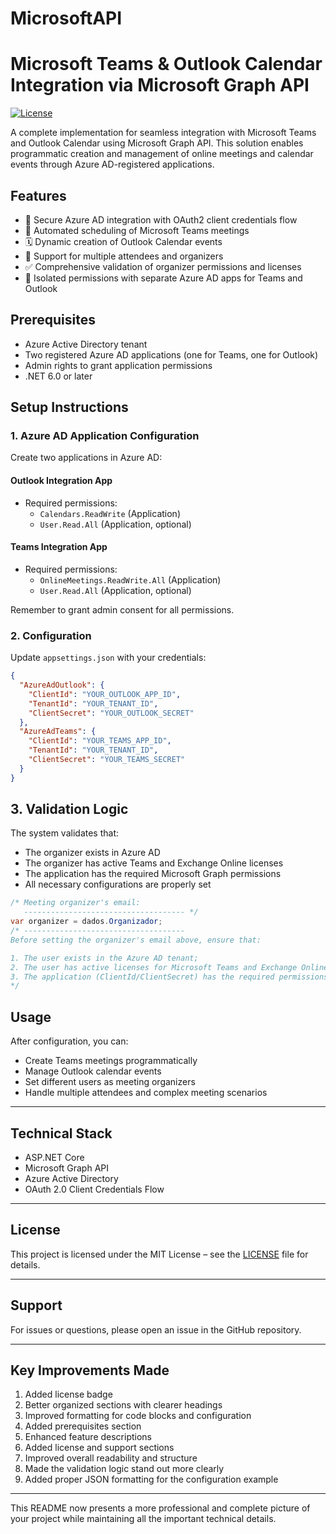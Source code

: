 # MicrosoftAPI

# Microsoft Teams & Outlook Calendar Integration via Microsoft Graph API

[![License](https://img.shields.io/badge/license-MIT-blue.svg)](LICENSE)

A complete implementation for seamless integration with Microsoft Teams and Outlook Calendar using Microsoft Graph API. This solution enables programmatic creation and management of online meetings and calendar events through Azure AD-registered applications.

## Features

- 🔐 Secure Azure AD integration with OAuth2 client credentials flow
- 📅 Automated scheduling of Microsoft Teams meetings
- 🗓️ Dynamic creation of Outlook Calendar events
- 👥 Support for multiple attendees and organizers
- ✅ Comprehensive validation of organizer permissions and licenses
- 🔄 Isolated permissions with separate Azure AD apps for Teams and Outlook

## Prerequisites

- Azure Active Directory tenant
- Two registered Azure AD applications (one for Teams, one for Outlook)
- Admin rights to grant application permissions
- .NET 6.0 or later

## Setup Instructions

### 1. Azure AD Application Configuration

Create two applications in Azure AD:

#### Outlook Integration App
- Required permissions:
  - `Calendars.ReadWrite` (Application)
  - `User.Read.All` (Application, optional)

#### Teams Integration App
- Required permissions:
  - `OnlineMeetings.ReadWrite.All` (Application)
  - `User.Read.All` (Application, optional)

Remember to grant admin consent for all permissions.

### 2. Configuration

Update `appsettings.json` with your credentials:

```json
{
  "AzureAdOutlook": {
    "ClientId": "YOUR_OUTLOOK_APP_ID",
    "TenantId": "YOUR_TENANT_ID",
    "ClientSecret": "YOUR_OUTLOOK_SECRET"
  },
  "AzureAdTeams": {
    "ClientId": "YOUR_TEAMS_APP_ID",
    "TenantId": "YOUR_TENANT_ID",
    "ClientSecret": "YOUR_TEAMS_SECRET"
  }
}
```
## 3. Validation Logic

The system validates that:

- The organizer exists in Azure AD
- The organizer has active Teams and Exchange Online licenses
- The application has the required Microsoft Graph permissions
- All necessary configurations are properly set

```csharp
/* Meeting organizer's email:
   ------------------------------------ */
var organizer = dados.Organizador;
/* ------------------------------------
Before setting the organizer's email above, ensure that:

1. The user exists in the Azure AD tenant;
2. The user has active licenses for Microsoft Teams and Exchange Online;
3. The application (ClientId/ClientSecret) has the required permissions;
*/
```

## Usage

After configuration, you can:

- Create Teams meetings programmatically
- Manage Outlook calendar events
- Set different users as meeting organizers
- Handle multiple attendees and complex meeting scenarios

---

## Technical Stack

- ASP.NET Core  
- Microsoft Graph API  
- Azure Active Directory  
- OAuth 2.0 Client Credentials Flow  

---

## License

This project is licensed under the MIT License – see the [LICENSE](LICENSE) file for details.

---

## Support

For issues or questions, please open an issue in the GitHub repository.

---

## Key Improvements Made

1. Added license badge  
2. Better organized sections with clearer headings  
3. Improved formatting for code blocks and configuration  
4. Added prerequisites section  
5. Enhanced feature descriptions  
6. Added license and support sections  
7. Improved overall readability and structure  
8. Made the validation logic stand out more clearly  
9. Added proper JSON formatting for the configuration example  

---

This README now presents a more professional and complete picture of your project while maintaining all the important technical details.


